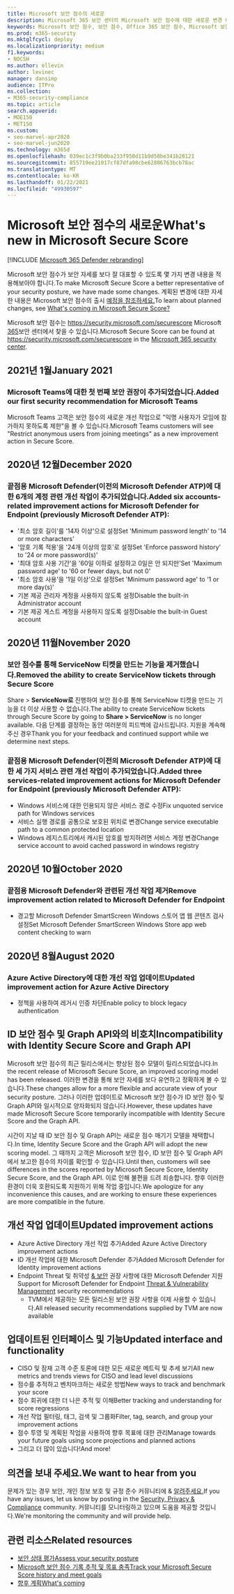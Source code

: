```yaml
---
title: Microsoft 보안 점수의 새로운
description: Microsoft 365 보안 센터의 Microsoft 보안 점수에 대한 새로운 변경 내용에 대해 설명
keywords: Microsoft 보안 점수, 보안 점수, Office 365 보안 점수, Microsoft 보안 점수, Microsoft 365 보안 센터
ms.prod: m365-security
ms.mktglfcycl: deploy
ms.localizationpriority: medium
f1.keywords:
- NOCSH
ms.author: ellevin
author: levinec
manager: dansimp
audience: ITPro
ms.collection:
- M365-security-compliance
ms.topic: article
search.appverid:
- MOE150
- MET150
ms.custom:
- seo-marvel-apr2020
- seo-marvel-jun2020
ms.technology: m365d
ms.openlocfilehash: 039ec1c3f9b0ba233f950d11b9d58be341b28121
ms.sourcegitcommit: 855719ee21017cf87dfa98cbe62806763bcb78ac
ms.translationtype: MT
ms.contentlocale: ko-KR
ms.lasthandoff: 01/22/2021
ms.locfileid: "49930597"
---
```

# <a name="whats-new-in-microsoft-secure-score"></a><span data-ttu-id="5e8f3-104">Microsoft 보안 점수의 새로운</span><span class="sxs-lookup"><span data-stu-id="5e8f3-104">What's new in Microsoft Secure Score</span></span>

[!INCLUDE [Microsoft 365 Defender rebranding](../includes/microsoft-defender.md)]

<span data-ttu-id="5e8f3-105">Microsoft 보안 점수가 보안 자세를 보다 잘 대표할 수 있도록 몇 가지 변경 내용을 적용해보아야 합니다.</span><span class="sxs-lookup"><span data-stu-id="5e8f3-105">To make Microsoft Secure Score a better representative of your security posture, we have made some changes.</span></span> <span data-ttu-id="5e8f3-106">계획된 변경에 대한 자세한 내용은 Microsoft 보안 점수의 출시 [예정을 참조하세요.](microsoft-secure-score-whats-coming.md)</span><span class="sxs-lookup"><span data-stu-id="5e8f3-106">To learn about planned changes, see [What's coming in Microsoft Secure Score?](microsoft-secure-score-whats-coming.md)</span></span>

<span data-ttu-id="5e8f3-107">Microsoft 보안 점수는 https://security.microsoft.com/securescore Microsoft [365](overview-security-center.md)보안 센터에서 찾을 수 있습니다.</span><span class="sxs-lookup"><span data-stu-id="5e8f3-107">Microsoft Secure Score can be found at https://security.microsoft.com/securescore in the [Microsoft 365 security center](overview-security-center.md).</span></span>

## <a name="january-2021"></a><span data-ttu-id="5e8f3-108">2021년 1월</span><span class="sxs-lookup"><span data-stu-id="5e8f3-108">January 2021</span></span>

### <a name="added-our-first-security-recommendation-for-microsoft-teams"></a><span data-ttu-id="5e8f3-109">Microsoft Teams에 대한 첫 번째 보안 권장이 추가되었습니다.</span><span class="sxs-lookup"><span data-stu-id="5e8f3-109">Added our first security recommendation for Microsoft Teams</span></span>

<span data-ttu-id="5e8f3-110">Microsoft Teams 고객은 보안 점수의 새로운 개선 작업으로 "익명 사용자가 모임에 참가하지 못하도록 제한"을 볼 수 있습니다.</span><span class="sxs-lookup"><span data-stu-id="5e8f3-110">Microsoft Teams customers will see "Restrict anonymous users from joining meetings" as a new improvement action in Secure Score.</span></span>

## <a name="december-2020"></a><span data-ttu-id="5e8f3-111">2020년 12월</span><span class="sxs-lookup"><span data-stu-id="5e8f3-111">December 2020</span></span>

### <a name="added-six-accounts-related-improvement-actions-for-microsoft-defender-for-endpoint-previously-microsoft-defender-atp"></a><span data-ttu-id="5e8f3-112">끝점용 Microsoft Defender(이전의 Microsoft Defender ATP)에 대한 6개의 계정 관련 개선 작업이 추가되었습니다.</span><span class="sxs-lookup"><span data-stu-id="5e8f3-112">Added six accounts-related improvement actions for Microsoft Defender for Endpoint (previously Microsoft Defender ATP):</span></span>

- <span data-ttu-id="5e8f3-113">'최소 암호 길이'를 '14자 이상'으로 설정</span><span class="sxs-lookup"><span data-stu-id="5e8f3-113">Set 'Minimum password length' to '14 or more characters'</span></span>
- <span data-ttu-id="5e8f3-114">'암호 기록 적용'을 '24개 이상의 암호'로 설정</span><span class="sxs-lookup"><span data-stu-id="5e8f3-114">Set 'Enforce password history' to '24 or more password(s)'</span></span>
- <span data-ttu-id="5e8f3-115">'최대 암호 사용 기간'을 '60일 이하로 설정하고 0일은 안 되지만'</span><span class="sxs-lookup"><span data-stu-id="5e8f3-115">Set 'Maximum password age' to '60 or fewer days, but not 0'</span></span>
- <span data-ttu-id="5e8f3-116">'최소 암호 사용'을 '1일 이상'으로 설정</span><span class="sxs-lookup"><span data-stu-id="5e8f3-116">Set 'Minimum password age' to '1 or more day(s)'</span></span>
- <span data-ttu-id="5e8f3-117">기본 제공 관리자 계정을 사용하지 않도록 설정</span><span class="sxs-lookup"><span data-stu-id="5e8f3-117">Disable the built-in Administrator account</span></span>
- <span data-ttu-id="5e8f3-118">기본 제공 게스트 계정을 사용하지 않도록 설정</span><span class="sxs-lookup"><span data-stu-id="5e8f3-118">Disable the built-in Guest account</span></span>

## <a name="november-2020"></a><span data-ttu-id="5e8f3-119">2020년 11월</span><span class="sxs-lookup"><span data-stu-id="5e8f3-119">November 2020</span></span>

### <a name="removed-the-ability-to-create-servicenow-tickets-through-secure-score"></a><span data-ttu-id="5e8f3-120">보안 점수를 통해 ServiceNow 티켓을 만드는 기능을 제거했습니다.</span><span class="sxs-lookup"><span data-stu-id="5e8f3-120">Removed the ability to create ServiceNow tickets through Secure Score</span></span> 

<span data-ttu-id="5e8f3-121">Share > **ServiceNow로** 진행하여 보안 점수를 통해 ServiceNow 티켓을 만드는 기능을 더 이상 사용할 수 없습니다.</span><span class="sxs-lookup"><span data-stu-id="5e8f3-121">The ability to create ServiceNow tickets through Secure Score by going to **Share > ServiceNow** is no longer available.</span></span> <span data-ttu-id="5e8f3-122">다음 단계를 결정하는 동안 여러분의 피드백에 감사드립니다. 지원을 계속해주신 경우</span><span class="sxs-lookup"><span data-stu-id="5e8f3-122">Thank you for your feedback and continued support while we determine next steps.</span></span>

### <a name="added-three-services-related-improvement-actions-for-microsoft-defender-for-endpoint-previously-microsoft-defender-atp"></a><span data-ttu-id="5e8f3-123">끝점용 Microsoft Defender(이전의 Microsoft Defender ATP)에 대한 세 가지 서비스 관련 개선 작업이 추가되었습니다.</span><span class="sxs-lookup"><span data-stu-id="5e8f3-123">Added three services-related improvement actions for Microsoft Defender for Endpoint (previously Microsoft Defender ATP):</span></span>

- <span data-ttu-id="5e8f3-124">Windows 서비스에 대한 인용되지 않은 서비스 경로 수정</span><span class="sxs-lookup"><span data-stu-id="5e8f3-124">Fix unquoted service path for Windows services</span></span>
- <span data-ttu-id="5e8f3-125">서비스 실행 경로를 공통으로 보호된 위치로 변경</span><span class="sxs-lookup"><span data-stu-id="5e8f3-125">Change service executable path to a common protected location</span></span>
- <span data-ttu-id="5e8f3-126">Windows 레지스트리에서 캐시된 암호를 방지하려면 서비스 계정 변경</span><span class="sxs-lookup"><span data-stu-id="5e8f3-126">Change service account to avoid cached password in windows registry</span></span>

## <a name="october-2020"></a><span data-ttu-id="5e8f3-127">2020년 10월</span><span class="sxs-lookup"><span data-stu-id="5e8f3-127">October 2020</span></span>

### <a name="remove-improvement-action-related-to-microsoft-defender-for-endpoint"></a><span data-ttu-id="5e8f3-128">끝점용 Microsoft Defender와 관련된 개선 작업 제거</span><span class="sxs-lookup"><span data-stu-id="5e8f3-128">Remove improvement action related to Microsoft Defender for Endpoint</span></span>

- <span data-ttu-id="5e8f3-129">경고할 Microsoft Defender SmartScreen Windows 스토어 앱 웹 콘텐츠 검사 설정</span><span class="sxs-lookup"><span data-stu-id="5e8f3-129">Set Microsoft Defender SmartScreen Windows Store app web content checking to warn</span></span>

## <a name="august-2020"></a><span data-ttu-id="5e8f3-130">2020년 8월</span><span class="sxs-lookup"><span data-stu-id="5e8f3-130">August 2020</span></span>

### <a name="updated-improvement-action-for-azure-active-directory"></a><span data-ttu-id="5e8f3-131">Azure Active Directory에 대한 개선 작업 업데이트</span><span class="sxs-lookup"><span data-stu-id="5e8f3-131">Updated improvement action for Azure Active Directory</span></span>

- <span data-ttu-id="5e8f3-132">정책을 사용하여 레거시 인증 차단</span><span class="sxs-lookup"><span data-stu-id="5e8f3-132">Enable policy to block legacy authentication</span></span>

## <a name="incompatibility-with-identity-secure-score-and-graph-api"></a><span data-ttu-id="5e8f3-133">ID 보안 점수 및 Graph API와의 비호치</span><span class="sxs-lookup"><span data-stu-id="5e8f3-133">Incompatibility with Identity Secure Score and Graph API</span></span>

<span data-ttu-id="5e8f3-134">Microsoft 보안 점수의 최근 릴리스에서는 향상된 점수 모델이 릴리스되었습니다.</span><span class="sxs-lookup"><span data-stu-id="5e8f3-134">In the recent release of Microsoft Secure Score, an improved scoring model has been released.</span></span> <span data-ttu-id="5e8f3-135">이러한 변경을 통해 보안 자세를 보다 유연하고 정확하게 볼 수 있습니다.</span><span class="sxs-lookup"><span data-stu-id="5e8f3-135">These changes allow for a more flexible and accurate view of your security posture.</span></span> <span data-ttu-id="5e8f3-136">그러나 이러한 업데이트로 Microsoft 보안 점수가 ID 보안 점수 및 Graph API와 일시적으로 양자화되지 않습니다.</span><span class="sxs-lookup"><span data-stu-id="5e8f3-136">However, these updates have made Microsoft Secure Score temporarily incompatible with Identity Secure Score and the Graph API.</span></span>

<span data-ttu-id="5e8f3-137">시간이 지날 때 ID 보안 점수 및 Graph API는 새로운 점수 매기기 모델을 채택합니다.</span><span class="sxs-lookup"><span data-stu-id="5e8f3-137">In time, Identity Secure Score and the Graph API will adopt the new scoring model.</span></span> <span data-ttu-id="5e8f3-138">그 때까지 고객은 Microsoft 보안 점수, ID 보안 점수 및 Graph API에서 보고한 점수의 차이를 확인할 수 있습니다.</span><span class="sxs-lookup"><span data-stu-id="5e8f3-138">Until then, customers will see differences in the scores reported by Microsoft Secure Score, Identity Secure Score, and the Graph API.</span></span> <span data-ttu-id="5e8f3-139">이로 인해 불편을 드려 죄송합니다. 향후 이러한 환경이 더욱 호환되도록 지원하기 위해 작업 중입니다.</span><span class="sxs-lookup"><span data-stu-id="5e8f3-139">We apologize for any inconvenience this causes, and are working to ensure these experiences are more compatible in the future.</span></span>

## <a name="updated-improvement-actions"></a><span data-ttu-id="5e8f3-140">개선 작업 업데이트</span><span class="sxs-lookup"><span data-stu-id="5e8f3-140">Updated improvement actions</span></span>

- <span data-ttu-id="5e8f3-141">Azure Active Directory 개선 작업 추가</span><span class="sxs-lookup"><span data-stu-id="5e8f3-141">Added Azure Active Directory improvement actions</span></span>
- <span data-ttu-id="5e8f3-142">ID 개선 작업에 대한 Microsoft Defender 추가</span><span class="sxs-lookup"><span data-stu-id="5e8f3-142">Added Microsoft Defender for Identity improvement actions</span></span>
- <span data-ttu-id="5e8f3-143">Endpoint Threat 및 취약성 [& 보안](https://docs.microsoft.com/windows/security/threat-protection/microsoft-defender-atp/next-gen-threat-and-vuln-mgt) 권장 사항에 대한 Microsoft Defender 지원</span><span class="sxs-lookup"><span data-stu-id="5e8f3-143">Support for Microsoft Defender for Endpoint [Threat & Vulnerability Management](https://docs.microsoft.com/windows/security/threat-protection/microsoft-defender-atp/next-gen-threat-and-vuln-mgt) security recommendations</span></span>
    - <span data-ttu-id="5e8f3-144">TVM에서 제공하는 모든 릴리스된 보안 권장 사항을 이제 사용할 수 있습니다.</span><span class="sxs-lookup"><span data-stu-id="5e8f3-144">All released security recommendations supplied by TVM are now available</span></span>

## <a name="updated-interface-and-functionality"></a><span data-ttu-id="5e8f3-145">업데이트된 인터페이스 및 기능</span><span class="sxs-lookup"><span data-stu-id="5e8f3-145">Updated interface and functionality</span></span>

* <span data-ttu-id="5e8f3-146">CISO 및 잠재 고객 수준 토론에 대한 모든 새로운 메트릭 및 추세 보기</span><span class="sxs-lookup"><span data-stu-id="5e8f3-146">All new metrics and trends views for CISO and lead level discussions</span></span>
* <span data-ttu-id="5e8f3-147">점수를 추적하고 벤치마크하는 새로운 방법</span><span class="sxs-lookup"><span data-stu-id="5e8f3-147">New ways to track and benchmark your score</span></span>
* <span data-ttu-id="5e8f3-148">점수 회귀에 대한 더 나은 추적 및 이해</span><span class="sxs-lookup"><span data-stu-id="5e8f3-148">Better tracking and understanding for score regressions</span></span>
* <span data-ttu-id="5e8f3-149">개선 작업 필터링, 태그, 검색 및 그룹화</span><span class="sxs-lookup"><span data-stu-id="5e8f3-149">Filter, tag, search, and group your improvement actions</span></span>
* <span data-ttu-id="5e8f3-150">점수 투영 및 계획된 작업을 사용하여 향후 목표에 대한 관리</span><span class="sxs-lookup"><span data-stu-id="5e8f3-150">Manage towards your future goals using score projections and planned actions</span></span>
* <span data-ttu-id="5e8f3-151">그리고 더 많이 있습니다!</span><span class="sxs-lookup"><span data-stu-id="5e8f3-151">And more!</span></span>

## <a name="we-want-to-hear-from-you"></a><span data-ttu-id="5e8f3-152">의견을 보내 주세요.</span><span class="sxs-lookup"><span data-stu-id="5e8f3-152">We want to hear from you</span></span>

<span data-ttu-id="5e8f3-153">문제가 있는 경우 보안, 개인 정보 보호 및 규정 준수 커뮤니티에 & [알려주세요.](https://techcommunity.microsoft.com/t5/Security-Privacy-Compliance/bd-p/security_privacy)</span><span class="sxs-lookup"><span data-stu-id="5e8f3-153">If you have any issues, let us know by posting in the [Security, Privacy & Compliance](https://techcommunity.microsoft.com/t5/Security-Privacy-Compliance/bd-p/security_privacy) community.</span></span> <span data-ttu-id="5e8f3-154">커뮤니티를 모니터링하고 있으며 도움을 제공할 것입니다.</span><span class="sxs-lookup"><span data-stu-id="5e8f3-154">We're monitoring the community and will provide help.</span></span>

## <a name="related-resources"></a><span data-ttu-id="5e8f3-155">관련 리소스</span><span class="sxs-lookup"><span data-stu-id="5e8f3-155">Related resources</span></span>

- [<span data-ttu-id="5e8f3-156">보안 상태 평가</span><span class="sxs-lookup"><span data-stu-id="5e8f3-156">Assess your security posture</span></span>](microsoft-secure-score-improvement-actions.md)
- [<span data-ttu-id="5e8f3-157">Microsoft 보안 점수 기록 추적 및 목표 충족</span><span class="sxs-lookup"><span data-stu-id="5e8f3-157">Track your Microsoft Secure Score history and meet goals</span></span>](microsoft-secure-score-history-metrics-trends.md)
- [<span data-ttu-id="5e8f3-158">향후 계획</span><span class="sxs-lookup"><span data-stu-id="5e8f3-158">What's coming</span></span>](microsoft-secure-score-whats-coming.md)

